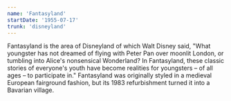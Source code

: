 ```yaml
---
name: 'Fantasyland'
startDate: '1955-07-17'
trunk: 'disneyland'
---
```


Fantasyland is the area of Disneyland of which Walt Disney said, "What youngster has not dreamed of flying with Peter Pan over moonlit London, or tumbling into Alice's nonsensical Wonderland? In Fantasyland, these classic stories of everyone's youth have become realities for youngsters – of all ages – to participate in." Fantasyland was originally styled in a medieval European fairground fashion, but its 1983 refurbishment turned it into a Bavarian village.
